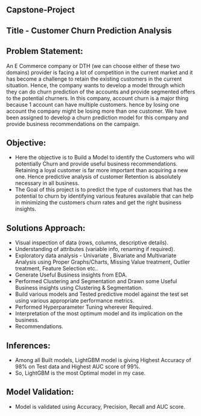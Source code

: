 ## Capstone-Project
## Title - Customer Churn Prediction Analysis

## Problem Statement:
An E Commerce company or DTH (we can choose either of these two domains) provider is facing a lot of competition in the current market and it has become a challenge to retain the existing customers in the current situation. Hence, the company wants to develop a model through which they can do churn prediction of the accounts and provide segmented offers to the potential churners. In this company, account churn is a major thing because 1 account can have multiple customers. hence by losing one account the company might be losing more than one customer. We have been assigned to develop a churn prediction model for this company and provide business recommendations on the campaign.

## Objective: 
* Here the objective is to Build a Model to identify the Customers who will potentially Churn and provide useful business recommendations. Retaining a loyal customer is far more 
  important than acquiring a new one. Hence predictive analysis of customer Retention is absolutely necessary in all business.
* The Goal of this project is to predict the type of customers that has the potential to churn by identifying various features available that can help in minimizing the customers 
  churn rates and get the right business insights.

## Solutions Approach:
   * Visual inspection of data (rows, columns, descriptive details).
   * Understanding of attributes (variable info, renaming if required).
   * Exploratory data analysis - Univariate , Bivariate and Multivariate Analysis using Proper Graphs/Charts, Missing Value treatment, Outlier treatment, Feature Selection etc..
   * Generate Useful Business insights from EDA.
   * Performed Clustering and Segmentation and Drawn some Useful Business insights using Clustering & Segmentation.
   * Build various models and Tested predictive model against the test set using various appropriate performance metrics.
   * Performed Hyperparameter Tuning wherever Required.
   * Interpretation of the most optimum model and its implication on the business.
   * Recommendations.

## Inferences:
   * Among all Built models, LightGBM model is giving Highest Accuracy of 98% on Test data and Highest AUC score of 99%.
   * So, LightGBM is the most Optimal model in my case.

## Model Validation:
   * Model is validated using Accuracy, Precision, Recall and AUC score.
